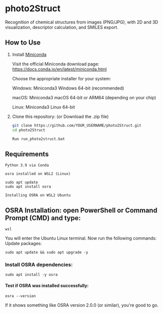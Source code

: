 # photo2Struct

Recognition of chemical structures from images (PNG/JPG), with 2D and 3D visualization, descriptor calculation, and SMILES export.

## How to Use

1. Install [Miniconda](https://docs.conda.io/en/latest/miniconda.html)

    Visit the official Miniconda download page: https://docs.conda.io/en/latest/miniconda.html

    Choose the appropriate installer for your system:

    Windows: Miniconda3 Windows 64-bit (recommended)

    macOS: Miniconda3 macOS 64-bit or ARM64 (depending on your chip)

    Linux: Miniconda3 Linux 64-bit
   
3. Clone this repository: (or Download the .zip file)


    ```bash
    git clone https://github.com/YOUR_USERNAME/photo2Struct.git
    cd photo2Struct

    Run run_photo2struct.bat


## Requirements

    Python 3.9 via Conda

    osra installed on WSL2 (Linux)

    sudo apt update
    sudo apt install osra

    Installing OSRA on WSL2 Ubuntu

## OSRA Installation: open PowerShell or Command Prompt (CMD) and type:

    wsl

You will enter the Ubuntu Linux terminal. Now run the following commands:
Update packages:

    sudo apt update && sudo apt upgrade -y

### Install OSRA dependencies:

    sudo apt install -y osra

#### Test if OSRA was installed successfully:

    osra --version

If it shows something like OSRA version 2.0.0 (or similar), you're good to go.


